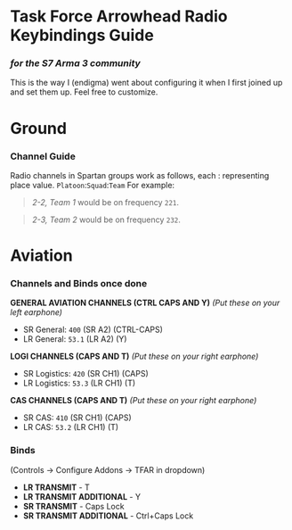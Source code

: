 # Task Force Arrowhead Radio Keybindings Guide
### *for the S7 Arma 3 community*

This is the way I (endigma) went about configuring it when I first joined up and set them up. Feel free to customize.
# Ground
### Channel Guide
Radio channels in Spartan groups work as follows, each : representing place value.
`Platoon`:`Squad`:`Team`
For example:

> *2-2, Team 1* would be on frequency `221`.

> *2-3, Team 2* would be on frequency `232`.



# Aviation
### Channels and Binds once done
**GENERAL AVIATION CHANNELS (CTRL CAPS AND Y)** *(Put these on your left earphone)*
- SR General: `400` (SR A2) (CTRL-CAPS)
- LR General: `53.1` (LR A2) (Y)

**LOGI CHANNELS (CAPS AND T)**  *(Put these on your right earphone)*
- SR Logistics: `420` (SR CH1) (CAPS)
- LR Logistics: `53.3` (LR CH1) (T)

**CAS CHANNELS (CAPS AND T)** *(Put these on your right earphone)*
- SR CAS: `410` (SR CH1) (CAPS)
- LR CAS: `53.2` (LR CH1) (T)

### Binds 
(Controls -> Configure Addons -> TFAR in dropdown)
- **LR TRANSMIT** - T
- **LR TRANSMIT ADDITIONAL** - Y
- **SR TRANSMIT** - Caps Lock
- **SR TRANSMIT ADDITIONAL** - Ctrl+Caps Lock
